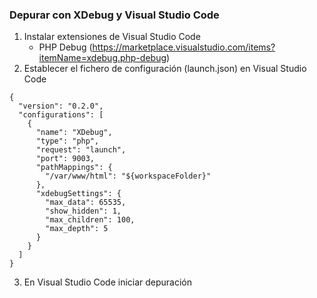 ### Depurar con XDebug y Visual Studio Code

1. Instalar extensiones de Visual Studio Code
   - PHP Debug (https://marketplace.visualstudio.com/items?itemName=xdebug.php-debug)
2. Establecer el fichero de configuración (launch.json) en Visual Studio Code
```console
{
  "version": "0.2.0",
  "configurations": [
    {
      "name": "XDebug",
      "type": "php",
      "request": "launch",
      "port": 9003,
      "pathMappings": {
        "/var/www/html": "${workspaceFolder}"
      },
      "xdebugSettings": {
        "max_data": 65535,
        "show_hidden": 1,
        "max_children": 100,
        "max_depth": 5
      }
    }
  ]
}
```
3. En Visual Studio Code iniciar depuración
